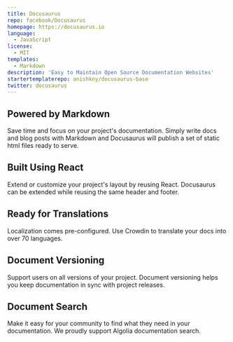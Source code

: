 ```yaml
---
title: Docusaurus
repo: facebook/Docusaurus
homepage: https://docusaurus.io
language:
  - JavaScript
license:
  - MIT
templates:
  - Markdown
description: 'Easy to Maintain Open Source Documentation Websites'
startertemplaterepo: anishkny/docusaurus-base
twitter: docusaurus
---
```


## Powered by Markdown

Save time and focus on your project's documentation. Simply write docs and blog posts with Markdown and Docusaurus will publish a set of static html files ready to serve.

## Built Using React

Extend or customize your project's layout by reusing React. Docusaurus can be extended while reusing the same header and footer.

## Ready for Translations

Localization comes pre-configured. Use Crowdin to translate your docs into over 70 languages.

## Document Versioning

Support users on all versions of your project. Document versioning helps you keep documentation in sync with project releases.

## Document Search

Make it easy for your community to find what they need in your documentation. We proudly support Algolia documentation search.

